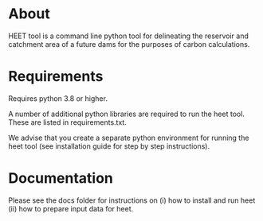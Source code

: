 # About
HEET tool is a command line python tool for delineating the reservoir and catchment area of a future dams for the purposes of carbon calculations.    

# Requirements
Requires python 3.8 or higher.

A number of additional python libraries are required to run the heet tool.
These are listed in requirements.txt.

We advise that you create a separate python environment for running the heet tool
(see installation guide for step by step instructions).

# Documentation
Please see the docs folder for instructions on (i) how to install and run heet (ii) how to prepare input data for heet.


